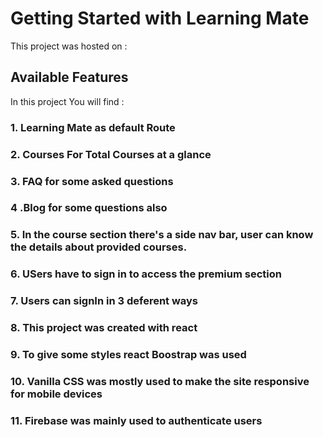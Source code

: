 # Getting Started with  Learning Mate

This project was  hosted on :

## Available Features

In this project You will find :

### 1. Learning Mate as default Route

### 2. Courses For Total Courses at a glance

### 3. FAQ for some asked questions

### 4 .Blog for some questions also

### 5. In the course section there's a side nav bar, user can know the details about provided courses.

### 6. USers have to sign in to access the premium section

### 7. Users can signIn in 3 deferent ways

### 8. This project was created with react

### 9. To give some styles react Boostrap was used 

### 10. Vanilla CSS was mostly used to make the site responsive for mobile devices

### 11. Firebase was mainly used to authenticate users




